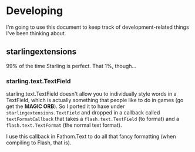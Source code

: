 # Developing

I'm going to use this document to keep track of development-related things I've been thinking about.

## starlingextensions

99% of the time Starling is perfect. That 1%, though... 

### starling.text.TextField

starling.text.TextField doesn't allow you to individually style words in a TextField, which is actually something that people like to do in games (go get the **MAGIC ORB**). So I ported it to haxe under `starlingextensions.TextField` and dropped in a callback called `textFormatCallback` that takes a `flash.text.TextField` (to format) and a `flash.text.TextFormat` (the normal text format).

I use this callback in Fathom.Text to do all that fancy formatting (when compiling to Flash, that is).
